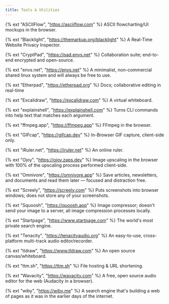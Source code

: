 ```yaml
---
title: Tools & Utilities
---
```


{% ext "ASCIIFlow", "https://asciiflow.com" %}
ASCII flowcharting/UI mockups in the browser.

{% ext "Blacklight", "https://themarkup.org/blacklight" %}
A Real-Time Website Privacy Inspector.

{% ext "CryptPad", "https://pad.envs.net" %}
Collaboration suite; end-to-end encrypted and open-source.

{% ext "envs.net", "https://envs.net" %}
A minimalist, non-commercial shared linux system and will always be free to use.

{% ext "Etherpad", "https://etherpad.org" %}
Docs; collaborative editing in real-time

{% ext "Excalidraw", "https://excalidraw.com" %}
A virtual whiteboard.

{% ext "explainshell", "https://explainshell.com" %}
Turns CLI commands into help text that matches each argument.

{% ext "ffmpeg.app", "https://ffmpeg.app" %}
FFmpeg in the browser.

{% ext "GIFcap", "https://gifcap.dev" %}
In-Browser GIF capture, client-side only.

{% ext "iRuler.net", "https://iruler.net" %}
An online ruler.

{% ext "Ojoy", "https://ojoy.zaps.dev" %}
Image upscaling in the browser with 100% of the upscaling process performed client-side.

{% ext "Omnivore", "https://omnivore.app" %}
Save articles, newsletters, and documents and read them later — focused and distraction free.

{% ext "Screely", "https://screely.com" %}
Puts screenshots into browser windows; does not store any of your screenshots.

{% ext "Squoosh", "https://quoosh.app" %}
Image compressor; doesn't send your image to a server, all image compression processes locally.

{% ext "Startpage", "https://www.startpage.com" %}
The world's most private search engine.

{% ext "Tenacity", "https://tenacityaudio.org" %}
An easy-to-use, cross-platform multi-track audio editor/recorder.

{% ext "tldraw", "https://www.tldraw.com" %}
An open source canvas/whiteboard.

{% ext "ttm.sh", "https://ttm.sh" %}
File hosting & URL shortening.

{% ext "Wavacity", "https://wavacity.com" %}
A free, open source audio editor for the web (Audacity in a browser).

{% ext "wiby", "https://wiby.me" %}
A search engine that's building a web of pages as it was in the earlier days of the internet.
